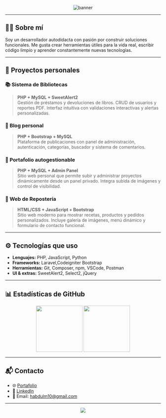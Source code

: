 <!-- Banner oscuro -->
<p align="center">
  <img src="https://capsule-render.vercel.app/api?type=waving&color=0:1e272e,100:485563&height=200&section=header&text=¡Hola,%20soy%20[Abdul%20Desarrollador%20Web]!&fontSize=40&fontColor=ffffff&animation=fadeIn" alt="banner" />
</p>

---

## 👨‍💻 Sobre mí

Soy un desarrollador autodidacta con pasión por construir soluciones funcionales. Me gusta crear herramientas útiles para la vida real, escribir código limpio y aprender constantemente nuevas tecnologías.

---

## 🧩 Proyectos personales

### 📚 Sistema de Bibliotecas
> **PHP + MySQL + SweetAlert2**  
> Gestión de préstamos y devoluciones de libros. CRUD de usuarios y reportes PDF. Interfaz intuitiva con validaciones interactivas y alertas personalizadas.

### 📝 Blog personal
> **PHP + Bootstrap + MySQL**  
> Plataforma de publicaciones con panel de administración, autenticación, categorías, buscador y sistema de comentarios.

### 💼 Portafolio autogestionable
> **PHP + MySQL + Admin Panel**  
> Sitio web personal que permite subir y administrar proyectos dinámicamente desde un panel privado. Integra subida de imágenes y control de visibilidad.

### 🍰 Web de Repostería
> **HTML/CSS + JavaScript + Bootstrap**  
> Sitio web moderno para mostrar recetas, productos y pedidos personalizados. Incluye galería de imágenes, menú dinámico y formulario de contacto funcional.

---

## ⚙️ Tecnologías que uso

- **Lenguajes:** PHP, JavaScript, Python
- **Frameworks:** Laravel,Codeigniter Bootstrap
- **Herramientas:** Git, Composer, npm, VSCode, Postman
- **UI & extras:** SweetAlert2, Select2, jQuery

---

## 📊 Estadísticas de GitHub

<p align="center">
  <img src="https://github-readme-stats.vercel.app/api?username=tu_usuario&show_icons=true&theme=tokyonight" height="150"/>
  <img src="https://github-readme-stats.vercel.app/api/top-langs/?username=tu_usuario&layout=compact&theme=tokyonight" height="150"/>
</p>

---

## 📬 Contacto

- 🌐 [Portafolio](https://tusitio.com)
- 💼 [LinkedIn](https://linkedin.com/in/tuusuario)
- 📧 Email: habdulm10@gmail.com

---

<p align="center">
  <img src="https://capsule-render.vercel.app/api?type=waving&color=0:1e272e,100:485563&height=100&section=footer" />
</p>
